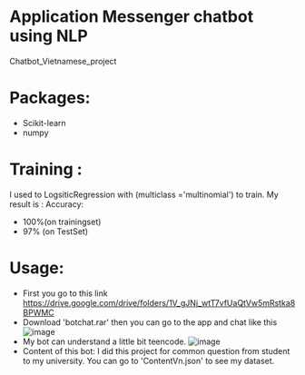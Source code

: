 # Application Messenger chatbot using NLP
Chatbot_Vietnamese_project
# Packages:
 - Scikit-learn
 - numpy
 
# Training :
 I used to LogsiticRegression with (multiclass ='multinomial') to train.
 My result is :
 Accuracy:
 - 100%(on trainingset)
 - 97% (on TestSet) 
 
# Usage:
- First you go to this link https://drive.google.com/drive/folders/1V_gJNj_wtT7vfUaQtVw5mRstka8BPWMC
- Download 'botchat.rar' then you can go to the app and chat like this
![image](https://user-images.githubusercontent.com/106424285/194586706-1c376cb7-d4ec-4043-ad2e-1bad8ef48337.png)
- My bot can understand a little bit teencode.
![image](https://user-images.githubusercontent.com/106424285/194587371-8ffbb15e-41c1-4127-98bf-c173fade5984.png)
- Content of this bot:
  I did this project for common question from student to my university. You can go to 'ContentVn.json' to see my dataset. 

 
